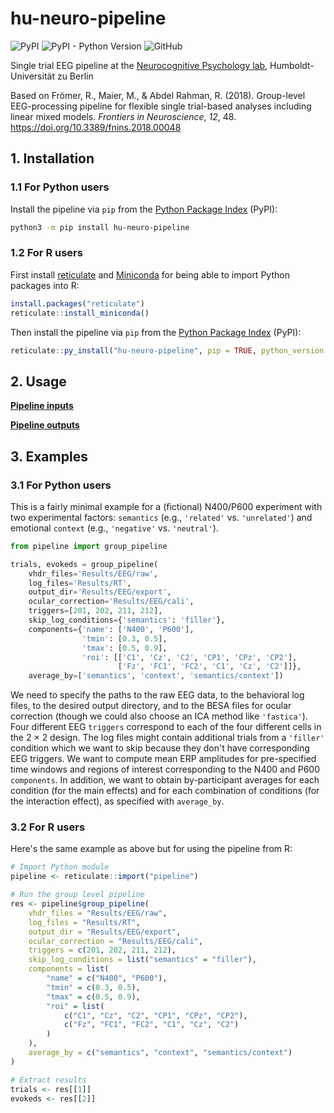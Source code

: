 # hu-neuro-pipeline

![PyPI](https://img.shields.io/pypi/v/hu-neuro-pipeline)
![PyPI - Python Version](https://img.shields.io/pypi/pyversions/hu-neuro-pipeline)
![GitHub](https://img.shields.io/github/license/alexenge/hu-neuro-pipeline)

Single trial EEG pipeline at the [Neurocognitive Psychology lab](https://www.psychology.hu-berlin.de/en/profship/nk), Humboldt-Universität zu Berlin

Based on Frömer, R., Maier, M., & Abdel Rahman, R. (2018).
Group-level EEG-processing pipeline for flexible single trial-based analyses including linear mixed models.
*Frontiers in Neuroscience*, *12*, 48. <https://doi.org/10.3389/fnins.2018.00048>

## 1. Installation

### 1.1 For Python users

Install the pipeline via `pip` from the [Python Package Index](https://pypi.org/project/hu-neuro-pipeline/) (PyPI):

```bash
python3 -m pip install hu-neuro-pipeline
```

### 1.2 For R users

First install [reticulate](https://rstudio.github.io/reticulate/) and [Miniconda](https://docs.conda.io/en/latest/miniconda.html) for being able to import Python packages into R:

```r
install.packages("reticulate")
reticulate::install_miniconda()
```

Then install the pipeline via `pip` from the [Python Package Index](https://pypi.org/project/hu-neuro-pipeline/) (PyPI):

```r
reticulate::py_install("hu-neuro-pipeline", pip = TRUE, python_version = "3.8")
```

## 2. Usage

[**Pipeline inputs**](docs/inputs.md)

[**Pipeline outputs**](docs/outputs.md)

## 3. Examples

### 3.1 For Python users

This is a fairly minimal example for a (fictional) N400/P600 experiment with two experimental factors: `semantics` (e.g., `'related'` vs. `'unrelated'`) and emotional `context` (e.g., `'negative'` vs. `'neutral'`).

```python
from pipeline import group_pipeline

trials, evokeds = group_pipeline(
    vhdr_files='Results/EEG/raw',
    log_files='Results/RT',
    output_dir='Results/EEG/export',
    ocular_correction='Results/EEG/cali',
    triggers=[201, 202, 211, 212],
    skip_log_conditions={'semantics': 'filler'},
    components={'name': ['N400', 'P600'],
                'tmin': [0.3, 0.5],
                'tmax': [0.5, 0.9],
                'roi': [['C1', 'Cz', 'C2', 'CP1', 'CPz', 'CP2'],
                        ['Fz', 'FC1', 'FC2', 'C1', 'Cz', 'C2']]},
    average_by=['semantics', 'context', 'semantics/context'])
```

We need to specify the paths to the raw EEG data, to the behavioral log files, to the desired output directory, and to the BESA files for ocular correction (though we could also choose an ICA method like `'fastica'`).
Four different EEG `triggers` correspond to each of the four different cells in the 2 × 2 design.
The log files might contain additional trials from a `'filler'` condition which we want to skip because they don't have corresponding EEG triggers.
We want to compute mean ERP amplitudes for pre-specified time windows and regions of interest corresponding to the N400 and P600 `components`.
In addition, we want to obtain by-participant averages for each condition (for the main effects) and for each combination of conditions (for the interaction effect), as specified with `average_by`.

### 3.2 For R users

Here's the same example as above but for using the pipeline from R:

```R
# Import Python module
pipeline <- reticulate::import("pipeline")

# Run the group level pipeline
res <- pipeline$group_pipeline(
    vhdr_files = "Results/EEG/raw",
    log_files = "Results/RT",
    output_dir = "Results/EEG/export",
    ocular_correction = "Results/EEG/cali",
    triggers = c(201, 202, 211, 212),
    skip_log_conditions = list("semantics" = "filler"),
    components = list(
        "name" = c("N400", "P600"),
        "tmin" = c(0.3, 0.5),
        "tmax" = c(0.5, 0.9),
        "roi" = list(
            c("C1", "Cz", "C2", "CP1", "CPz", "CP2"),
            c("Fz", "FC1", "FC2", "C1", "Cz", "C2")
        )
    ),
    average_by = c("semantics", "context", "semantics/context")
)

# Extract results
trials <- res[[1]]
evokeds <- res[[2]]
```
